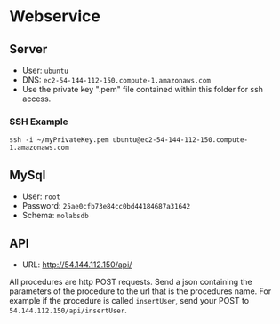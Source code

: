 # Webservice

## Server
* User: `ubuntu`
* DNS: `ec2-54-144-112-150.compute-1.amazonaws.com`
* Use the private key ".pem" file contained within this folder for ssh access.

### SSH Example
`ssh -i ~/myPrivateKey.pem ubuntu@ec2-54-144-112-150.compute-1.amazonaws.com`

## MySql
* User: `root`
* Password: `25ae0cfb73e84cc0bd44184687a31642`
* Schema: `molabsdb`


## API
* URL: http://54.144.112.150/api/

All procedures are http POST requests. Send a json containing the parameters of the procedure to the url that is the procedures name. For example if the procedure is called `insertUser`, send your POST to `54.144.112.150/api/insertUser`.
